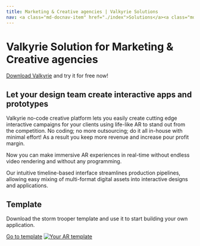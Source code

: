 ```yaml
---
title: Marketing & Creative agencies | Valkyrie Solutions
nav: <a class="md-docnav-item" href="./index">Solutions</a><a class="md-docnav-item" href="">Marketing &amp; Creative agencies</a>
---
```


# Valkyrie Solution for Marketing & Creative agencies

[Download Valkyrie](/vlk/downloads) and try it for free now!

## Let your design team create interactive apps and prototypes

Valkyrie no-code creative platform lets you easily create cutting edge interactive campaigns for your clients using life-like AR to stand out from the competition. No coding; no more outsourcing; do it all in-house with minimal effort! As a result you keep more revenue and increase pour profit margin.

Now you can make immersive AR experiences in real-time without endless video rendering and without any programming.

Our intuitive timeline-based interface streamlines production pipelines, allowing easy mixing of multi-format digital assets into interactive designs and applications.

## Template
Download the storm trooper template and use it to start building your own application.

<a class="btn btn-primary" href="/md/docs/VlkSamples/ar-storm-trooper">Go to template</a>
<a href="/md/docs/VlkSamples/ar-storm-trooper"><img src= "https://cdn2.talansoft.com/ftp/img/www/Marketing-and-Creative-Agencies.jpg" alt="Your AR template" /></a>
